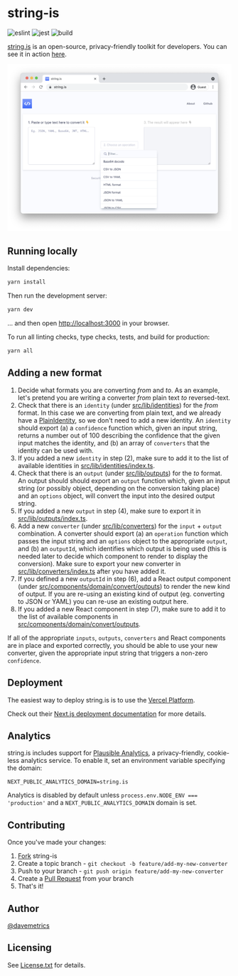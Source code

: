 # string-is

![eslint](https://github.com/recurser/string-is/actions/workflows/eslint.yml/badge.svg)
![jest](https://github.com/recurser/string-is/actions/workflows/jest.yml/badge.svg)
![build](https://github.com/recurser/string-is/actions/workflows/build.yml/badge.svg)

[string.is](https://www.string.is/) is an open-source, privacy-friendly toolkit for developers. You can see it in action [here](https://www.string.is/).

![Screenshot](src/images/screenshot.png)


## Running locally

Install dependencies:

```bash
yarn install
```

Then run the development server:

```bash
yarn dev
```

... and then open [http://localhost:3000](http://localhost:3000) in your browser.

To run all linting checks, type checks, tests, and build for production:

```bash
yarn all
```


## Adding a new format

1. Decide what formats you are converting *from* and *to*. As an example, let's pretend you are writing a converter *from* plain text *to* reversed-text.
2. Check that there is an `identity` (under [src/lib/identities](https://github.com/recurser/string-is/tree/develop/src/lib/identities)) for the *from* format. In this case we are converting from plain text, and we already have a [PlainIdentity](https://github.com/recurser/string-is/tree/develop/src/lib/identities/PlainIdentity.ts), so we don't need to add a new identity. An `identity` should export (a) a `confidence` function which, given an input string, returns a number out of 100 describing the confidence that the given input matches the identity, and (b) an array of `converters` that the identity can be used with.
3. If you added a new `identity` in step (2), make sure to add it to the list of available identities in [src/lib/identities/index.ts](https://github.com/recurser/string-is/tree/develop/src/lib/identities/index.ts).
4. Check that there is an `output` (under [src/lib/outputs](https://github.com/recurser/string-is/tree/develop/src/lib/outputs)) for the *to* format. An output should should export an `output` function which, given an input string (or possibly object, depending on the conversion taking place) and an `options` object, will convert the input into the desired output string.
5. If you added a new `output` in step (4), make sure to export it in [src/lib/outputs/index.ts](https://github.com/recurser/string-is/tree/develop/src/lib/outputs/index.ts).
6. Add a new `converter` (under [src/lib/converters](https://github.com/recurser/string-is/tree/develop/src/lib/converters)) for the `input` + `output` combination. A converter should export (a) an `operation` function which passes the input string and an `options` object to the appropriate `output`, and (b) an `outputId`, which identifies which output is being used (this is needed later to decide which component to render to display the conversion). Make sure to export your new converter in [src/lib/converters/index.ts](https://github.com/recurser/string-is/tree/develop/src/lib/converters/index.ts) after you have added it.
7. If you defined a new `outputId` in step (6), add a React output component (under [src/components/domain/convert/outputs](https://github.com/recurser/string-is/tree/develop/src/components/domain/convert/outputs)) to render the new kind of output. If you are re-using an existing kind of output (eg. converting to JSON or YAML) you can re-use an existing output here.
8. If you added a new React component in step (7), make sure to add it to the list of available components in [src/components/domain/convert/outputs](https://github.com/recurser/string-is/tree/develop/src/components/domain/convert/outputs/index.ts).

If all of the appropriate `inputs`, `outputs`, `converters` and React components are in place and exported correctly, you should be able to use your new converter, given the appropriate input string that triggers a non-zero `confidence`.


## Deployment

The easiest way to deploy string.is is to use the [Vercel Platform](https://vercel.com/new?utm_medium=default-template&filter=next.js).

Check out their [Next.js deployment documentation](https://nextjs.org/docs/deployment) for more details.


## Analytics

string.is includes support for [Plausible Analytics](https://plausible.io/), a privacy-friendly, cookie-less analytics service. To enable it, set an environment variable specifying the domain:

```
NEXT_PUBLIC_ANALYTICS_DOMAIN=string.is
```

Analytics is disabled by default unless `process.env.NODE_ENV === 'production'` and a `NEXT_PUBLIC_ANALYTICS_DOMAIN` domain is set.


## Contributing

Once you've made your changes:

1. [Fork](http://help.github.com/fork-a-repo/) string-is
2. Create a topic branch - `git checkout -b feature/add-my-new-converter`
3. Push to your branch - `git push origin feature/add-my-new-converter`
4. Create a [Pull Request](http://help.github.com/pull-requests/) from your branch
5. That's it!


## Author

[@davemetrics](http://twitter.com/davemetrics)


## Licensing

See [License.txt](https://github.com/recurser/string-is/blob/develop/LICENSE.txt) for details.

